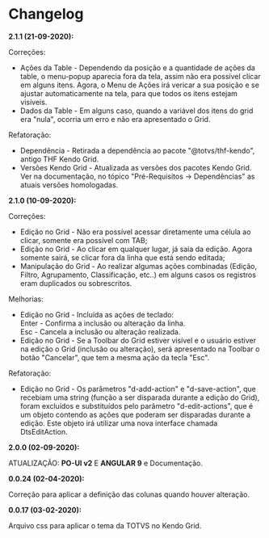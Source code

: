 # Changelog

**2.1.1 (21-09-2020):**

Correções:
- Ações da Table - Dependendo da posição e a quantidade de ações da table, o menu-popup aparecia fora da tela, assim não era possível clicar em alguns itens. Agora, o Menu de Ações irá vericar a sua posição e se ajustar automaticamente na tela, para que todos os itens estejam visíveis.
- Dados da Table - Em alguns caso, quando a variável dos itens do grid era "nula", ocorria um erro e não era apresentado o Grid.

Refatoração:
- Dependência - Retirada a dependência ao pacote "@totvs/thf-kendo", antigo THF Kendo Grid.
- Versões Kendo Grid - Atualizada as versões dos pacotes Kendo Grid. Ver na documentação, no tópico "Pré-Requisitos -> Dependências" as atuais versões homologadas.

**2.1.0 (10-09-2020):**

Correções:
- Edição no Grid - Não era possível acessar diretamente uma célula ao clicar, somente era possível com TAB;
- Edição no Grid - Ao clicar em qualquer lugar, já saia da edição. Agora somente sairá, se clicar fora da linha que está sendo editada;
- Manipulação do Grid - Ao realizar algumas ações combinadas (Edição, Filtro, Agrupamento, Classificação, etc..) em alguns casos os registros eram duplicados ou sobrescritos. 

Melhorias:
- Edição no Grid - Incluída as ações de teclado:<br>
Enter - Confirma a inclusão ou alteração da linha.<br>
Esc - Cancela a inclusão ou alteração realizada.	
- Edição no Grid - Se a Toolbar do Grid estiver visível e o usuário estiver na edição o Grid (inclusão ou alteração), será apresentado na Toolbar o botão "Cancelar", que tem a mesma ação da tecla "Esc".

Refatoração:
- Edição no Grid - Os parâmetros "d-add-action" e "d-save-action", que recebiam uma string (função a ser disparada durante a edição do Grid), foram excluídos e substituídos pelo parâmetro "d-edit-actions", que é um objeto contendo as ações que poderam ser disparadas durante a edição. Este objeto irá utilizar uma nova interface chamada DtsEditAction.

**2.0.0 (02-09-2020):**

ATUALIZAÇÃO: **PO-UI v2** E **ANGULAR 9** e Documentação.

**0.0.24 (02-04-2020):**

Correção para aplicar a definição das colunas quando houver alteração.

**0.0.17 (03-02-2020):** 

Arquivo css para aplicar o tema da TOTVS no Kendo Grid.
